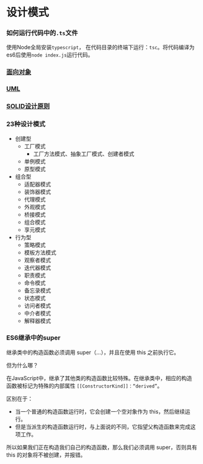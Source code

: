 # 设计模式

### 如何运行代码中的`.ts`文件
使用Node全局安装`typescript`， 在代码目录的终端下运行：`tsc`。将代码编译为es6后使用`node index.js`运行代码。


### [面向对象](面向对象.md)

### [UML](UML.md)

### [SOLID设计原则](设计原则.md)

### 23种设计模式
 - 创建型
   - 工厂模式
     - 工厂方法模式、抽象工厂模式、创建者模式
   - 单例模式
   - 原型模式
 - 组合型
   - 适配器模式
   - 装饰器模式
   - 代理模式
   - 外观模式
   - 桥接模式
   - 组合模式
   - 享元模式
 - 行为型
   - 策略模式
   - 模板方法模式
   - 观察者模式
   - 迭代器模式
   - 职责模式
   - 命令模式
   - 备忘录模式
   - 状态模式
   - 访问者模式
   - 中介者模式
   - 解释器模式



### ES6继承中的super
继承类中的构造函数必须调用 super（...），并且在使用 this 之前执行它。

但为什么哪？

在JavaScript中，继承了其他类的构造函数比较特殊。在继承类中，相应的构造函数被标记为特殊的内部属性 `[[ConstructorKind]]：“derived”`。

区别在于：

 - 当一个普通的构造函数运行时，它会创建一个空对象作为 this，然后继续运行。
 - 但是当派生的构造函数运行时，与上面说的不同，它指望父构造函数来完成这项工作。

所以如果我们正在构造我们自己的构造函数，那么我们必须调用 super，否则具有 this 的对象将不被创建，并报错。